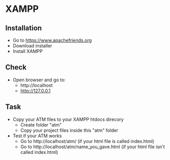 # XAMPP

## Installation

-   Go to https://www.apachefriends.org
-   Download installer
-   Install XAMPP

## Check

-   Open browser and go to:
    -   http://localhost
    -   http://127.0.0.1

## Task

-   Copy your ATM files to your XAMPP htdocs direcory
    -   Create folder "atm"
    -   Copy your project files inside this "atm" folder
-   Test if your ATM works
    -   Go to http://localhost/atm/ (if your html file is called index.html)
    -   Go to http://localhost/atm/name_you_gave.html (if your html file isn't called index.html)
